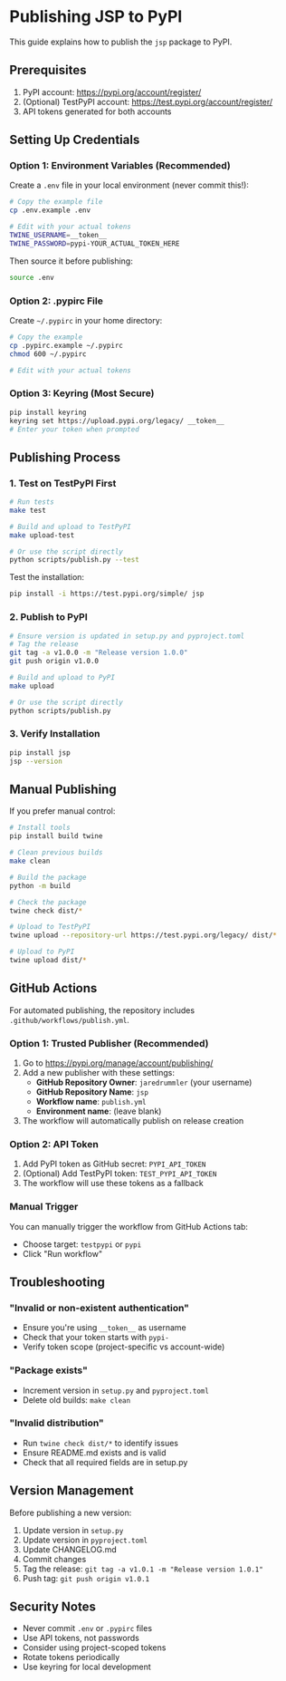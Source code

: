 # Publishing JSP to PyPI

This guide explains how to publish the `jsp` package to PyPI.

## Prerequisites

1. PyPI account: https://pypi.org/account/register/
2. (Optional) TestPyPI account: https://test.pypi.org/account/register/
3. API tokens generated for both accounts

## Setting Up Credentials

### Option 1: Environment Variables (Recommended)

Create a `.env` file in your local environment (never commit this!):

```bash
# Copy the example file
cp .env.example .env

# Edit with your actual tokens
TWINE_USERNAME=__token__
TWINE_PASSWORD=pypi-YOUR_ACTUAL_TOKEN_HERE
```

Then source it before publishing:
```bash
source .env
```

### Option 2: .pypirc File

Create `~/.pypirc` in your home directory:

```bash
# Copy the example
cp .pypirc.example ~/.pypirc
chmod 600 ~/.pypirc

# Edit with your actual tokens
```

### Option 3: Keyring (Most Secure)

```bash
pip install keyring
keyring set https://upload.pypi.org/legacy/ __token__
# Enter your token when prompted
```

## Publishing Process

### 1. Test on TestPyPI First

```bash
# Run tests
make test

# Build and upload to TestPyPI
make upload-test

# Or use the script directly
python scripts/publish.py --test
```

Test the installation:
```bash
pip install -i https://test.pypi.org/simple/ jsp
```

### 2. Publish to PyPI

```bash
# Ensure version is updated in setup.py and pyproject.toml
# Tag the release
git tag -a v1.0.0 -m "Release version 1.0.0"
git push origin v1.0.0

# Build and upload to PyPI
make upload

# Or use the script directly
python scripts/publish.py
```

### 3. Verify Installation

```bash
pip install jsp
jsp --version
```

## Manual Publishing

If you prefer manual control:

```bash
# Install tools
pip install build twine

# Clean previous builds
make clean

# Build the package
python -m build

# Check the package
twine check dist/*

# Upload to TestPyPI
twine upload --repository-url https://test.pypi.org/legacy/ dist/*

# Upload to PyPI
twine upload dist/*
```

## GitHub Actions

For automated publishing, the repository includes `.github/workflows/publish.yml`.

### Option 1: Trusted Publisher (Recommended)

1. Go to https://pypi.org/manage/account/publishing/
2. Add a new publisher with these settings:
   - **GitHub Repository Owner**: `jaredrummler` (your username)
   - **GitHub Repository Name**: `jsp`
   - **Workflow name**: `publish.yml`
   - **Environment name**: (leave blank)
3. The workflow will automatically publish on release creation

### Option 2: API Token

1. Add PyPI token as GitHub secret: `PYPI_API_TOKEN`
2. (Optional) Add TestPyPI token: `TEST_PYPI_API_TOKEN`
3. The workflow will use these tokens as a fallback

### Manual Trigger

You can manually trigger the workflow from GitHub Actions tab:
- Choose target: `testpypi` or `pypi`
- Click "Run workflow"

## Troubleshooting

### "Invalid or non-existent authentication"
- Ensure you're using `__token__` as username
- Check that your token starts with `pypi-`
- Verify token scope (project-specific vs account-wide)

### "Package exists"
- Increment version in `setup.py` and `pyproject.toml`
- Delete old builds: `make clean`

### "Invalid distribution"
- Run `twine check dist/*` to identify issues
- Ensure README.md exists and is valid
- Check that all required fields are in setup.py

## Version Management

Before publishing a new version:

1. Update version in `setup.py`
2. Update version in `pyproject.toml`  
3. Update CHANGELOG.md
4. Commit changes
5. Tag the release: `git tag -a v1.0.1 -m "Release version 1.0.1"`
6. Push tag: `git push origin v1.0.1`

## Security Notes

- Never commit `.env` or `.pypirc` files
- Use API tokens, not passwords
- Consider using project-scoped tokens
- Rotate tokens periodically
- Use keyring for local development